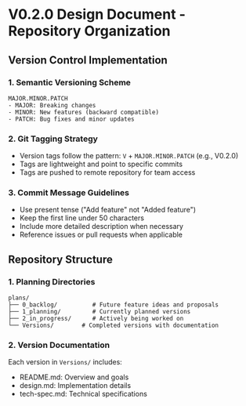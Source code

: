 # V0.2.0 Design Document - Repository Organization

## Version Control Implementation

### 1. Semantic Versioning Scheme
```
MAJOR.MINOR.PATCH
- MAJOR: Breaking changes
- MINOR: New features (backward compatible)
- PATCH: Bug fixes and minor updates
```

### 2. Git Tagging Strategy
- Version tags follow the pattern: `V` + `MAJOR.MINOR.PATCH` (e.g., V0.2.0)
- Tags are lightweight and point to specific commits
- Tags are pushed to remote repository for team access

### 3. Commit Message Guidelines
- Use present tense ("Add feature" not "Added feature")
- Keep the first line under 50 characters
- Include more detailed description when necessary
- Reference issues or pull requests when applicable

## Repository Structure

### 1. Planning Directories
```
plans/
├── 0_backlog/          # Future feature ideas and proposals
├── 1_planning/         # Currently planned versions
├── 2_in_progress/      # Actively being worked on
└── Versions/        # Completed versions with documentation
```

### 2. Version Documentation
Each version in `Versions/` includes:
- README.md: Overview and goals
- design.md: Implementation details
- tech-spec.md: Technical specifications
